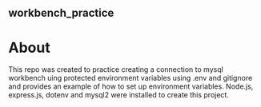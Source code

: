 ## workbench_practice

# About
This repo was created to practice creating a connection to mysql workbench uing protected environment variables using .env and gitignore and provides an example of how to set up environment variables. Node.js, express.js, dotenv and mysql2 were installed to create this project.
